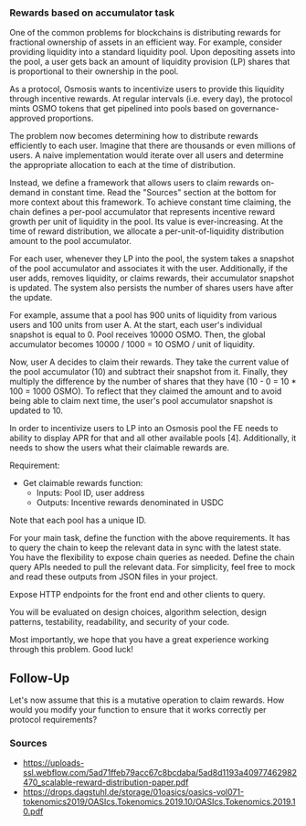 ### Rewards based on accumulator task

One of the common problems for blockchains is distributing rewards for fractional ownership of assets in an efficient way. For example, consider providing liquidity into a standard liquidity pool. Upon depositing assets into the pool, a user gets back an amount of liquidity provision (LP) shares that is proportional to their ownership in the pool.

As a protocol, Osmosis wants to incentivize users to provide this liquidity through incentive rewards. At regular intervals (i.e. every day), the protocol mints OSMO tokens that get pipelined into pools based on governance-approved proportions.

The problem now becomes determining how to distribute rewards efficiently to each user. Imagine that there are thousands or even millions of users. A naive implementation would iterate over all users and determine the appropriate allocation to each at the time of distribution.

Instead, we define a framework that allows users to claim rewards on-demand in constant time. Read the "Sources" section at the bottom for more context about this framework. To achieve constant time claiming, the chain defines a per-pool accumulator that represents incentive reward growth per unit of liquidity in the pool. Its value is ever-increasing. At the time of reward distribution, we allocate a per-unit-of-liquidity distribution amount to the pool accumulator.

For each user, whenever they LP into the pool, the system takes a snapshot of the pool accumulator and associates it with the user. Additionally, if the user adds, removes liquidity, or claims rewards, their accumulator snapshot is updated. The system also persists the number of shares users have after the update.

For example, assume that a pool has 900 units of liquidity from various users and 100 units from user A. At the start, each user's individual snapshot is equal to 0. Pool receives 10000 OSMO. Then, the global accumulator becomes 10000 / 1000 = 10 OSMO / unit of liquidity.

Now, user A decides to claim their rewards. They take the current value of the pool accumulator (10) and subtract their snapshot from it. Finally, they multiply the difference by the number of shares that they have (10 - 0 = 10 * 100 = 1000 OSMO). To reflect that they claimed the amount and to avoid being able to claim next time, the user's pool accumulator snapshot is updated to 10.

In order to incentivize users to LP into an Osmosis pool the FE needs to ability to display APR for that and all other available pools [4]. Additionally, it needs to show the users what their claimable rewards are.

Requirement:
- Get claimable rewards function: 
   * Inputs: Pool ID, user address
   * Outputs: Incentive rewards denominated in USDC

Note that each pool has a unique ID.

For your main task, define the function with the above requirements. It has to query the chain to keep the relevant data in sync with the latest state. You have the flexibility to expose chain queries as needed. Define the chain query APIs needed to pull the relevant data. For simplicity, feel free to mock and read these outputs from JSON files in your project.

Expose HTTP endpoints for the front end and other clients to query.

You will be evaluated on design choices, algorithm selection, design patterns, testability, readability, and security of your code.

Most importantly, we hope that you have a great experience working through this problem. Good luck!

## Follow-Up

Let's now assume that this is a mutative operation to claim rewards. How would you modify your function to ensure that it works correctly per protocol requirements?

### Sources

- https://uploads-ssl.webflow.com/5ad71ffeb79acc67c8bcdaba/5ad8d1193a40977462982470_scalable-reward-distribution-paper.pdf
- https://drops.dagstuhl.de/storage/01oasics/oasics-vol071-tokenomics2019/OASIcs.Tokenomics.2019.10/OASIcs.Tokenomics.2019.10.pdf
